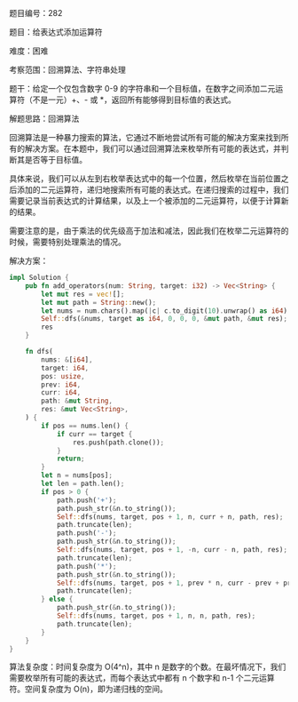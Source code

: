 题目编号：282

题目：给表达式添加运算符

难度：困难

考察范围：回溯算法、字符串处理

题干：给定一个仅包含数字 0-9 的字符串和一个目标值，在数字之间添加二元运算符（不是一元）+、- 或 *，返回所有能够得到目标值的表达式。

解题思路：回溯算法

回溯算法是一种暴力搜索的算法，它通过不断地尝试所有可能的解决方案来找到所有的解决方案。在本题中，我们可以通过回溯算法来枚举所有可能的表达式，并判断其是否等于目标值。

具体来说，我们可以从左到右枚举表达式中的每一个位置，然后枚举在当前位置之后添加的二元运算符，递归地搜索所有可能的表达式。在递归搜索的过程中，我们需要记录当前表达式的计算结果，以及上一个被添加的二元运算符，以便于计算新的结果。

需要注意的是，由于乘法的优先级高于加法和减法，因此我们在枚举二元运算符的时候，需要特别处理乘法的情况。

解决方案：

```rust
impl Solution {
    pub fn add_operators(num: String, target: i32) -> Vec<String> {
        let mut res = vec![];
        let mut path = String::new();
        let nums = num.chars().map(|c| c.to_digit(10).unwrap() as i64).collect::<Vec<_>>();
        Self::dfs(&nums, target as i64, 0, 0, 0, &mut path, &mut res);
        res
    }

    fn dfs(
        nums: &[i64],
        target: i64,
        pos: usize,
        prev: i64,
        curr: i64,
        path: &mut String,
        res: &mut Vec<String>,
    ) {
        if pos == nums.len() {
            if curr == target {
                res.push(path.clone());
            }
            return;
        }
        let n = nums[pos];
        let len = path.len();
        if pos > 0 {
            path.push('+');
            path.push_str(&n.to_string());
            Self::dfs(nums, target, pos + 1, n, curr + n, path, res);
            path.truncate(len);
            path.push('-');
            path.push_str(&n.to_string());
            Self::dfs(nums, target, pos + 1, -n, curr - n, path, res);
            path.truncate(len);
            path.push('*');
            path.push_str(&n.to_string());
            Self::dfs(nums, target, pos + 1, prev * n, curr - prev + prev * n, path, res);
            path.truncate(len);
        } else {
            path.push_str(&n.to_string());
            Self::dfs(nums, target, pos + 1, n, n, path, res);
            path.truncate(len);
        }
    }
}
```

算法复杂度：时间复杂度为 O(4^n)，其中 n 是数字的个数。在最坏情况下，我们需要枚举所有可能的表达式，而每个表达式中都有 n 个数字和 n-1 个二元运算符。空间复杂度为 O(n)，即为递归栈的空间。